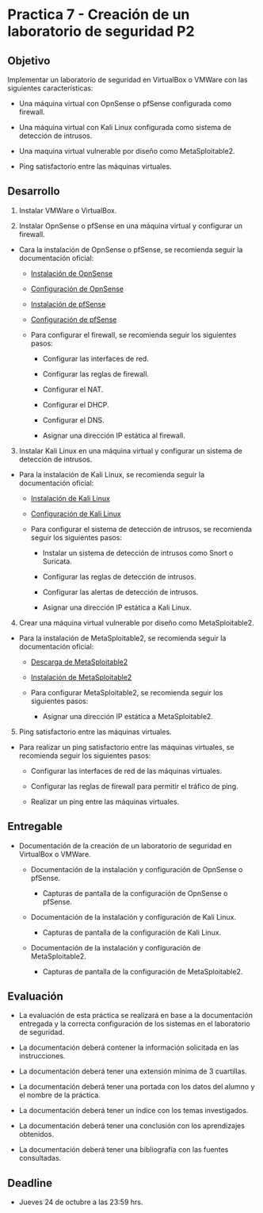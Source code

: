 # Practica 7 - Creación de un laboratorio de seguridad P2

## Objetivo

Implementar un laboratorio de seguridad en VirtualBox o VMWare con las siguientes características:

- Una máquina virtual con OpnSense o pfSense configurada como firewall.

- Una máquina virtual con Kali Linux configurada como sistema de detección de intrusos.

- Una maquina virtual vulnerable por diseño como MetaSploitable2.

- Ping satisfactorio entre las máquinas virtuales.

## Desarrollo

1. Instalar VMWare o VirtualBox.

2. Instalar OpnSense o pfSense en una máquina virtual y configurar un firewall.

- Cara la instalación de OpnSense o pfSense, se recomienda seguir la documentación oficial:

  - [Instalación de OpnSense](https://docs.opnsense.org/manual/install.html)

  - [Configuración de OpnSense](https://docs.opnsense.org/manual/how-tos.html)

  - [Instalación de pfSense](https://docs.netgate.com/pfsense/en/latest/install/index.html)

  - [Configuración de pfSense](https://docs.netgate.com/pfsense/en/latest/book/index.html)

  - Para configurar el firewall, se recomienda seguir los siguientes pasos:

    - Configurar las interfaces de red.

    - Configurar las reglas de firewall.

    - Configurar el NAT.

    - Configurar el DHCP.

    - Configurar el DNS.

    - Asignar una dirección IP estática al firewall.

3. Instalar Kali Linux en una máquina virtual y configurar un sistema de detección de intrusos.

- Para la instalación de Kali Linux, se recomienda seguir la documentación oficial:

  - [Instalación de Kali Linux](https://www.kali.org/docs/installation/)

  - [Configuración de Kali Linux](https://www.kali.org/docs/)

  - Para configurar el sistema de detección de intrusos, se recomienda seguir los siguientes pasos:

    - Instalar un sistema de detección de intrusos como Snort o Suricata.

    - Configurar las reglas de detección de intrusos.

    - Configurar las alertas de detección de intrusos.

    - Asignar una dirección IP estática a Kali Linux.

4. Crear una máquina virtual vulnerable por diseño como MetaSploitable2.

- Para la instalación de MetaSploitable2, se recomienda seguir la documentación oficial:

  - [Descarga de MetaSploitable2](https://sourceforge.net/projects/metasploitable/files/Metasploitable2/)

  - [Instalación de MetaSploitable2](https://docs.rapid7.com/metasploit/metasploitable-2-exploitability-guide/)

  - Para configurar MetaSploitable2, se recomienda seguir los siguientes pasos:

    - Asignar una dirección IP estática a MetaSploitable2.

5. Ping satisfactorio entre las máquinas virtuales.

- Para realizar un ping satisfactorio entre las máquinas virtuales, se recomienda seguir los siguientes pasos:

  - Configurar las interfaces de red de las máquinas virtuales.

  - Configurar las reglas de firewall para permitir el tráfico de ping.

  - Realizar un ping entre las máquinas virtuales.

## Entregable

- Documentación de la creación de un laboratorio de seguridad en VirtualBox o VMWare.
  - Documentación de la instalación y configuración de OpnSense o pfSense.
    - Capturas de pantalla de la configuración de OpnSense o pfSense.

  - Documentación de la instalación y configuración de Kali Linux.
    - Capturas de pantalla de la configuración de Kali Linux.

  - Documentación de la instalación y configuración de MetaSploitable2.
    - Capturas de pantalla de la configuración de MetaSploitable2.

## Evaluación

- La evaluación de esta práctica se realizará en base a la documentación entregada y la correcta configuración de los sistemas en el laboratorio de seguridad.

- La documentación deberá contener la información solicitada en las instrucciones.
- La documentación deberá tener una extensión mínima de 3 cuartillas.
- La documentación deberá tener una portada con los datos del alumno y el nombre de la práctica.
- La documentación deberá tener un índice con los temas investigados.
- La documentación deberá tener una conclusión con los aprendizajes obtenidos.
- La documentación deberá tener una bibliografía con las fuentes consultadas.

## Deadline

- Jueves 24 de octubre a las 23:59 hrs.

